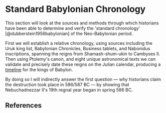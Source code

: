 # Standard Babylonian Chronology

This section will look at the sources and methods through which historians have been able to determine and verify the
'standard chronology' [@dubberstein1956babylonian] of the Neo-Babylonian period.

First we will establish a relative chronology, using sources including the Uruk king list, Babylonian Chronicles,
Business tablets, and Nabonidus inscriptions, spanning the reigns from Shamash-shum-ukin to Cambyses II. Then using
Ptolemy's canon, and eight unique astronomical texts we can validate and precisely date these reigns on the Julian
calendar, producing a [timeline](./timeline.md) for the kings of Babylon.

By doing so I will indirectly answer the first question — why historians claim the destruction took place in 586/587 BC
— by showing that Nebuchadnezzar II's 19th regnal year began in spring 586 BC.

## References

